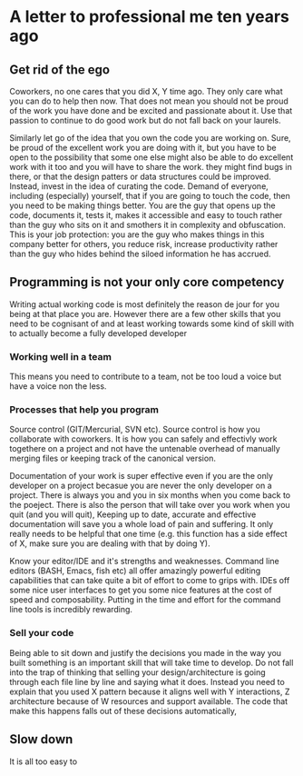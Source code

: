 # A letter to professional me ten years ago

## Get rid of the ego
Coworkers, no one cares that you did X, Y time ago. They only care what you can do to help then now. That does not mean you should not be proud of the work you have done and be excited and passionate about it. Use that passion to continue to do good work but do not fall back on your laurels.

Similarly let go of the idea that you own the code you are working on. Sure, be proud of the excellent work you are doing with it, but you have to be open to the possibility that some one else might also be able to do excellent work with it too and you will have to share the work. they might find bugs in there, or that the design patters or data structures could be improved. Instead, invest in the idea of curating the code. Demand of everyone, including (especially) yourself, that if you are going to touch the code, then you need to be making things better. You are the guy that opens up the code, documents it, tests it, makes it accessible and easy to touch rather than the guy who sits on it and smothers it in complexity and obfuscation. This is your job protection: you are the guy who makes things in this company better for others, you reduce risk, increase productivity rather than the guy who hides behind the siloed information he has accrued.

## Programming is not your only core competency
Writing actual working code is most definitely the reason de jour for you being at that place you are. However there are a few other skills that you need to be cognisant of and at least working towards some kind of skill with to actually become a fully developed developer

### Working well in a team
This means you need to contribute to a team, not be too loud a voice but have a voice non the less.

### Processes that help you program
Source control (GIT/Mercurial, SVN etc). Source control is how you collaborate with coworkers. It is how you can safely and effectivly work togethere on a project and not have the untenable overhead of manually merging files or keeping track of the canonical version.

Documentation of your work is super effective even if you are the only developer on a project becasue you are never the only developer on a project. There is always you and you in six months when you come back to the poeject. There is also the person that will take over you work when you quit (and you will quit), Keeping up to date, accurate and effective documentation will save you a whole load of pain and suffering. It only really needs to be helpful that one time (e.g. this function has a side effect of X, make sure you are dealing with that by doing Y).

Know your editor/IDE and it's strengths and weaknesses. Command line editors (BASH, Emacs, fish etc) all offer amazingly powerful editing capabilities that can take quite a bit of effort to come to grips with. IDEs off some nice user interfaces to get you some nice features at the cost of speed and composability. Putting in the time and effort for the command line tools is incredibly rewarding.

### Sell your code
Being able to sit down and justify the decisions you made in the way you built something is an important skill that will take time to develop. Do not fall into the trap of thinking that selling your design/architecture is going through each file line by line and saying what it does. Instead you need to explain that you used X pattern because it aligns well with Y interactions, Z architecture because of W resources and support available. The code that make this happens falls out of these decisions automatically, 

## Slow down
It is all too easy to 

